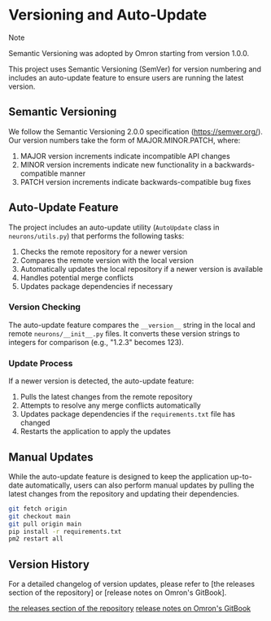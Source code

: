 # Versioning and Auto-Update

> [!NOTE]
> Semantic Versioning was adopted by Omron starting from version 1.0.0.

This project uses Semantic Versioning (SemVer) for version numbering and includes an auto-update feature to ensure users are running the latest version.

## Semantic Versioning

We follow the Semantic Versioning 2.0.0 specification (https://semver.org/). Our version numbers take the form of MAJOR.MINOR.PATCH, where:

1. MAJOR version increments indicate incompatible API changes
2. MINOR version increments indicate new functionality in a backwards-compatible manner
3. PATCH version increments indicate backwards-compatible bug fixes

## Auto-Update Feature

The project includes an auto-update utility (`AutoUpdate` class in `neurons/utils.py`) that performs the following tasks:

1. Checks the remote repository for a newer version
2. Compares the remote version with the local version
3. Automatically updates the local repository if a newer version is available
4. Handles potential merge conflicts
5. Updates package dependencies if necessary

### Version Checking

The auto-update feature compares the `__version__` string in the local and remote `neurons/__init__.py` files. It converts these version strings to integers for comparison (e.g., "1.2.3" becomes 123).

### Update Process

If a newer version is detected, the auto-update feature:

1. Pulls the latest changes from the remote repository
2. Attempts to resolve any merge conflicts automatically
3. Updates package dependencies if the `requirements.txt` file has changed
4. Restarts the application to apply the updates

## Manual Updates

While the auto-update feature is designed to keep the application up-to-date automatically, users can also perform manual updates by pulling the latest changes from the repository and updating their dependencies.

```bash
git fetch origin
git checkout main
git pull origin main
pip install -r requirements.txt
pm2 restart all
```

## Version History

For a detailed changelog of version updates, please refer to [the releases section of the repository] or [release notes on Omron's GitBook].


[the releases section of the repository](https://github.com/inference-labs-inc/omron-subnet/releases)
[release notes on Omron's GitBook](https://docs.omron.ai/release-notes)
